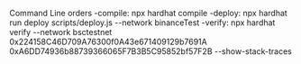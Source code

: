 
Command Line orders
-compile: 
npx hardhat compile
-deploy: 
npx hardhat run deploy scripts/deploy.js --network binanceTest
-verify: 
npx hardhat verify --network bsctestnet 0x224158C46D709A76300f0A43e671409129b7691A 0xA6DD74936b88739366065F7B3B5C95852bf57F2B --show-stack-traces
